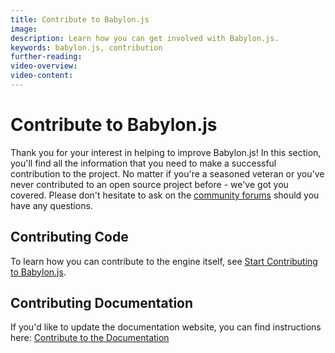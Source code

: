 ```yaml
---
title: Contribute to Babylon.js
image:
description: Learn how you can get involved with Babylon.js.
keywords: babylon.js, contribution
further-reading:
video-overview:
video-content:
---
```


# Contribute to Babylon.js

Thank you for your interest in helping to improve Babylon.js! In this section, you'll find all the information that you need to make a successful contribution to the project. No matter if you're a seasoned veteran or you've never contributed to an open source project before - we've got you covered. Please don't hesitate to ask on the [community forums](https://forum.babylonjs.com/) should you have any questions.

## Contributing Code

To learn how you can contribute to the engine itself, see [Start Contributing to Babylon.js](divingDeeper/developWithBjs/howToStart).

## Contributing Documentation

If you'd like to update the documentation website, you can find instructions here: [Contribute to the Documentation](divingDeeper/developWithBjs/contributeToDocs)
